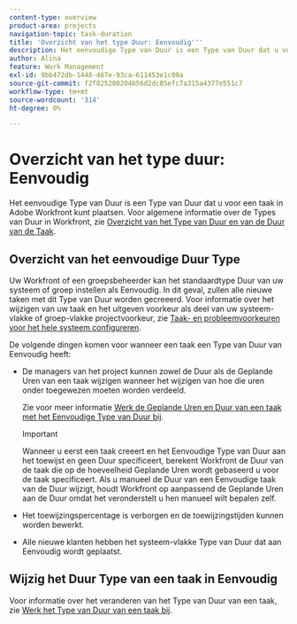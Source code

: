 ```yaml
---
content-type: overview
product-area: projects
navigation-topic: task-duration
title: 'Overzicht van het type Duur: Eenvoudig'''
description: Het eenvoudige Type van Duur is een Type van Duur dat u voor een taak in Adobe Workfront kunt plaatsen. Voor algemene informatie over de Types van Duur in Workfront, zie Overzicht van het Type van Duur en van de Duur van de Taak.
author: Alina
feature: Work Management
exl-id: 9bb472db-1448-467e-93ca-611453e1c00a
source-git-commit: f2f825280204b56d2dc85efc7a315a4377e551c7
workflow-type: tm+mt
source-wordcount: '314'
ht-degree: 0%

---
```


# Overzicht van het type duur: Eenvoudig

Het eenvoudige Type van Duur is een Type van Duur dat u voor een taak in Adobe Workfront kunt plaatsen. Voor algemene informatie over de Types van Duur in Workfront, zie [Overzicht van het Type van Duur en van de Duur van de Taak](../../../manage-work/tasks/taskdurtn/task-duration-and-duration-type.md).

## Overzicht van het eenvoudige Duur Type

Uw Workfront of een groepsbeheerder kan het standaardtype Duur van uw systeem of groep instellen als Eenvoudig. In dit geval, zullen alle nieuwe taken met dit Type van Duur worden gecreeerd. Voor informatie over het wijzigen van uw taak en het uitgeven voorkeur als deel van uw systeem-vlakke of groep-vlakke projectvoorkeur, zie [Taak- en probleemvoorkeuren voor het hele systeem configureren](../../../administration-and-setup/set-up-workfront/configure-system-defaults/set-task-issue-preferences.md).

De volgende dingen komen voor wanneer een taak een Type van Duur van Eenvoudig heeft:

* De managers van het project kunnen zowel de Duur als de Geplande Uren van een taak wijzigen wanneer het wijzigen van hoe die uren onder toegewezen moeten worden verdeeld.

   Zie voor meer informatie [Werk de Geplande Uren en Duur van een taak met het Eenvoudige Type van Duur bij](../../../manage-work/tasks/taskdurtn/update-planned-hours-duration-for-simple-duration-task.md).

   >[!IMPORTANT]
   >
   >Wanneer u eerst een taak creeert en het Eenvoudige Type van Duur aan het toewijst en geen Duur specificeert, berekent Workfront de Duur van de taak die op de hoeveelheid Geplande Uren wordt gebaseerd u voor de taak specificeert. Als u manueel de Duur van een Eenvoudige taak van de Duur wijzigt, houdt Workfront op aanpassend de Geplande Uren aan de Duur omdat het veronderstelt u hen manueel wilt bepalen zelf.

* Het toewijzingspercentage is verborgen en de toewijzingstijden kunnen worden bewerkt.
* Alle nieuwe klanten hebben het systeem-vlakke Type van Duur dat aan Eenvoudig wordt geplaatst.

## Wijzig het Duur Type van een taak in Eenvoudig

Voor informatie over het veranderen van het Type van Duur van een taak, zie [Werk het Type van Duur van een taak bij](../../../manage-work/tasks/taskdurtn/update-duration-type-of-task.md).

<!--
<p data-mc-conditions="QuicksilverOrClassic.Draft mode">(NOTE: replaced with new article linked above)</p>
-->

<!--
<ol data-mc-conditions="QuicksilverOrClassic.Draft mode">
<li value="1">Go to a task for which you want to change the Duration Type.</li>
<li value="2"> <p data-mc-conditions="QuicksilverOrClassic.Quicksilver">Click <strong>Task Details</strong> in the left panel, then in the Overview area double click <strong>Duration Type</strong>. </p> </li>
<li value="3"> <p>Select <strong>Simple</strong> from the drop-down menu.</p> </li>
<li value="4">Click <strong>Save</strong> <strong>Changes</strong><strong>.</strong></li>
</ol>
-->

